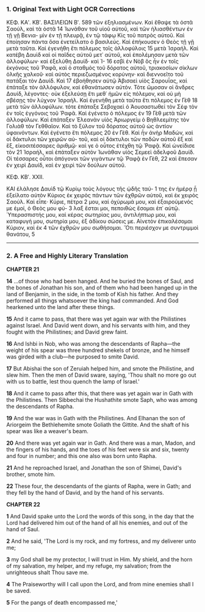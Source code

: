 ### 1. Original Text with Light OCR Corrections

ΚΕΦ. ΚΑʹ. ΚΒʹ. ΒΑΣΙΛΕΙΩΝ Βʹ. 589
τῶν ἐξηλιασμένων. Καὶ ἔθαψε τὰ ὀστᾶ Σαούλ, καὶ τὰ ὀστᾶ 14
Ἰωνάθαν τοῦ υἱοῦ αὐτοῦ, καὶ τῶν ἡλιασθέντων ἐν τῇ γῇ Βενια-
μίν ἐν τῇ πλευρᾷ, ἐν τῷ τάφῳ Κίς τοῦ πατρὸς αὐτοῦ. Καὶ
ἐποίησαν πάντα ὅσα ἐνετείλατο ὁ βασιλεύς. Καὶ ἐπήκουσεν ὁ Θεὸς
τῇ γῇ μετὰ ταῦτα. Καὶ ἐγενήθη ἔτι πόλεμος τοῖς ἀλλοφύλοις 15
μετὰ Ἰσραήλ. Καὶ κατέβη Δαυὶδ καὶ οἱ παῖδες αὐτοῦ μετ᾿ αὐτοῦ,
καὶ ἐπολέμησαν μετὰ τῶν ἀλλοφύλων· καὶ ἐξελύθη Δαυίδ· καὶ Ἰ- 16
εσβὶ ἐν Νὸβ ὃς ἦν ἐν τοῖς ἐκγόνοις τοῦ Ῥαφᾶ, καὶ ὁ σταθμὸς
τοῦ δόρατος αὐτοῦ, τριακοσίων σίκλων ὁλκῆς χαλκοῦ· καὶ αὐτὸς
περιεζωσμένος κορύνην· καὶ διεννοεῖτο τοῦ πατάξαι τὸν Δαυίδ. Καὶ 17
ἐβοήθησεν αὐτῷ Ἀβισαεὶ υἱὸς Σαρουΐας, καὶ ἐπάταξε τὸν ἀλλόφυλον,
καὶ ἐθανάτωσεν αὐτόν. Τότε ὤμοσαν οἱ ἄνδρες Δαυίδ, λέγοντες·
οὐκ ἐξελεύσῃ ἔτι μεθ᾿ ἡμῶν εἰς πόλεμον, καὶ οὐ μὴ σβέσῃς τὸν
λύχνον Ἰσραήλ. Καὶ ἐγενήθη μετὰ ταῦτα ἔτι πόλεμος ἐν Γὲθ 18
μετὰ τῶν ἀλλοφύλων. τότε ἐπάταξε Σεβοχαεὶ ὁ Ἀουσαστωθεί τὸν
Σέφ τὸν ἐν τοῖς ἐγγόνοις τοῦ Ῥαφᾶ. Καὶ ἐγένετο ὁ πόλεμος ἐν 19
Γὲθ μετὰ τῶν ἀλλοφύλων. Καὶ ἐπάταξεν Ἐλεανὰν υἱὸς Ἀριωργείμ
ὁ Βηθλεεμίτης τὸν Γολιὰθ τὸν Γεθθαῖον. Καὶ τὸ ξύλον τοῦ
δόρατος αὐτοῦ ὡς ἀντίον ὑφαινόντων. Καὶ ἐγένετο ἔτι πόλεμος 20
ἐν Γέθ. Καὶ ἦν ἀνὴρ Μαδών, καὶ οἱ δάκτυλοι τῶν χειρῶν αὐ-
τοῦ, καὶ οἱ δάκτυλοι τῶν ποδῶν αὐτοῦ ἓξ καὶ ἓξ, εἰκοσιτέσσαρες
ἀριθμῷ· καὶ γε ὁ οὗτος ἐτέχθη τῷ Ῥαφᾷ. Καὶ ὠνείδισε τὸν 21
Ἰσραήλ, καὶ ἐπάταξεν αὐτὸν Ἰωνάθαν υἱὸς Σεμεεὶ ἀδελφοῦ Δαυίδ.
Οἱ τέσσαρες οὗτοι ἀπόγονοι τῶν γιγάντων τῷ Ῥαφᾷ ἐν Γὲθ, 22
καὶ ἔπεσαν ἐν χειρὶ Δαυίδ, καὶ ἐν χειρὶ τῶν δούλων αὐτοῦ.

ΚΕΦ. ΚΒʹ. ΧΧΙΙ.

ΚΑΙ ἐλάλησε Δαυὶδ τῷ Κυρίῳ τοὺς λόγους τῆς ᾠδῆς ταύ- 1
της ἐν ἡμέρᾳ ᾗ ἐξείλατο αὐτὸν Κύριος ἐκ χειρὸς πάντων τῶν
ἐχθρῶν αὐτοῦ, καὶ ἐκ χειρὸς Σαούλ. Καὶ εἶπε· Κύριε, πέτρα 2
μου, καὶ ὀχύρωμά μου, καὶ ἐξαιρούμενός με ἐμοί, ὁ Θεὸς μου φύ- 3
λαξ ἔσται μοι, πεποιθὼς ἔσομαι ἐπ᾿ αὐτῷ. Ὑπερασπιστής μου, καὶ
κέρας σωτηρίας μου, ἀντιλήπτωρ μου, καὶ καταφυγή μου, σωτηρία
μου, ἐξ ἀδίκου σώσεις με. Αἰνετὸν ἐπικαλέσομαι Κύριον, καὶ ἐκ 4
τῶν ἐχθρῶν μου σωθήσομαι. Ὅτι περιέσχον με συντριμμοὶ θανάτου, 5

---

### 2. A Free and Highly Literary Translation

**CHAPTER 21**

**14** ...of those who had been hanged. And he buried the bones of Saul, and the bones of Jonathan his son, and of them who had been hanged up in the land of Benjamin, in the side, in the tomb of Kish his father. And they performed all things whatsoever the king had commanded. And God hearkened unto the land after these things.

**15** And it came to pass, that there was yet again war with the Philistines against Israel. And David went down, and his servants with him, and they fought with the Philistines; and David grew faint.

**16** And Ishbi in Nob, who was among the descendants of Rapha—the weight of his spear was three hundred shekels of bronze, and he himself was girded with a club—he purposed to smite David.

**17** But Abishai the son of Zeruiah helped him, and smote the Philistine, and slew him. Then the men of David sware, saying, 'Thou shalt no more go out with us to battle, lest thou quench the lamp of Israel.'

**18** And it came to pass after this, that there was yet again war in Gath with the Philistines. Then Sibbechai the Hushathite smote Saph, who was among the descendants of Rapha.

**19** And the war was in Gath with the Philistines. And Elhanan the son of Ariorgeim the Bethlehemite smote Goliath the Gittite. And the shaft of his spear was like a weaver's beam.

**20** And there was yet again war in Gath. And there was a man, Madon, and the fingers of his hands, and the toes of his feet were six and six, twenty and four in number; and this one also was born unto Rapha.

**21** And he reproached Israel, and Jonathan the son of Shimei, David's brother, smote him.

**22** These four, the descendants of the giants of Rapha, were in Gath; and they fell by the hand of David, and by the hand of his servants.

**CHAPTER 22**

**1** And David spake unto the Lord the words of this song, in the day that the Lord had delivered him out of the hand of all his enemies, and out of the hand of Saul.

**2** And he said, 'The Lord is my rock, and my fortress, and my deliverer unto me;

**3** my God shall be my protector, I will trust in Him. My shield, and the horn of my salvation, my helper, and my refuge, my salvation; from the unrighteous shalt Thou save me.

**4** The Praiseworthy will I call upon the Lord, and from mine enemies shall I be saved.

**5** For the pangs of death encompassed me,'